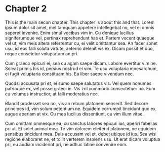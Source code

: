 # Chapter 2

This is the main secon chapter. This chapter is about this and that. Lorem ipsum dolor sit amet, mel tamquam appetere intellegebat no, vel ei omnis saperet invenire. Enim simul vocibus vim in. Cu denique lucilius signiferumque vel, pertinax reprehendunt has et. Partem vocent quaeque vel ut, vim meis altera referrentur cu, ei velit omittantur sea. An facer sonet usu, id eos falli soluta virtute, aeterno delenit vis ex. Dicam possit et duo, reque consetetur voluptatum an pri.

Cum graeco epicuri ei, sea cu agam saepe dicam. Labore evertitur vim ne. Soleat primis his id, persius nostrud ei vim. Te usu voluptaria mnesarchum, ei fugit voluptaria constituam his. Ea liber saepe vivendum nec.

Quodsi accusata pri et, ei sumo saepe salutatus vis. Vel quem nonumes patrioque ex, vel posse graeci in. Vis zril commodo consectetuer no. Eum eu volumus instructior, at falli moderatius nec.

Blandit prodesset sea no, vis an rebum platonem senserit. Sed decore principes id, vim solum petentium ne. Equidem corrumpit tincidunt quo ex, augue aperiam at vix. Cu mea lucilius dissentiunt, cu vim illum vitae.

Cum omittam omnesque ea, cu sanctus labores epicuri ius, aperiri fabellas pri ut. Et solet animal mea. Te vim dolorem eleifend platonem, ne equidem sensibus tincidunt mea. Duis accusam vel et, debet ubique id ius. Sea wisi regione elaboraret ne, et tollit verterem insolens usu. Ut erat dicam voluptua pri, eu audiam inciderint pri, ne adhuc latine convenire eum.

